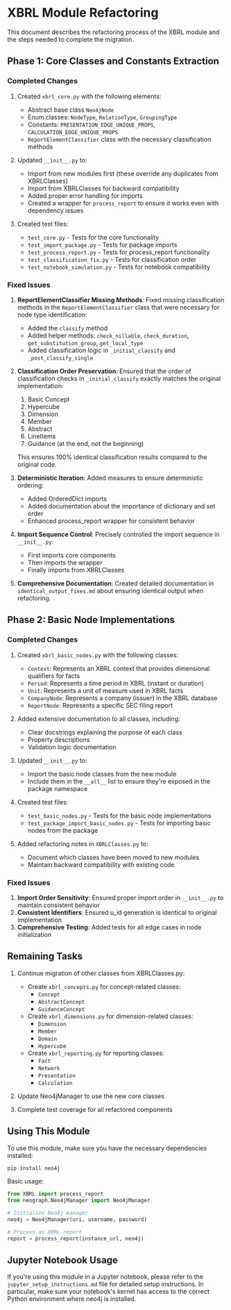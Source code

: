 # XBRL Module Refactoring

This document describes the refactoring process of the XBRL module and the steps needed to complete the migration.

## Phase 1: Core Classes and Constants Extraction

### Completed Changes
1. Created `xbrl_core.py` with the following elements:
   - Abstract base class `Neo4jNode`
   - Enum classes: `NodeType`, `RelationType`, `GroupingType`
   - Constants: `PRESENTATION_EDGE_UNIQUE_PROPS`, `CALCULATION_EDGE_UNIQUE_PROPS`
   - `ReportElementClassifier` class with the necessary classification methods

2. Updated `__init__.py` to:
   - Import from new modules first (these override any duplicates from XBRLClasses)
   - Import from XBRLClasses for backward compatibility
   - Added proper error handling for imports
   - Created a wrapper for `process_report` to ensure it works even with dependency issues

3. Created test files:
   - `test_core.py` - Tests for the core functionality
   - `test_import_package.py` - Tests for package imports
   - `test_process_report.py` - Tests for process_report functionality
   - `test_classification_fix.py` - Tests for classification order
   - `test_notebook_simulation.py` - Tests for notebook compatibility

### Fixed Issues
1. **ReportElementClassifier Missing Methods**: Fixed missing classification methods in the `ReportElementClassifier` class that were necessary for node type identification:
   - Added the `classify` method
   - Added helper methods: `check_nillable`, `check_duration`, `get_substitution_group`, `get_local_type`
   - Added classification logic in `_initial_classify` and `_post_classify_single`

2. **Classification Order Preservation**: Ensured that the order of classification checks in `_initial_classify` exactly matches the original implementation:
   1. Basic Concept
   2. Hypercube
   3. Dimension
   4. Member
   5. Abstract
   6. LineItems
   7. Guidance (at the end, not the beginning)
   
   This ensures 100% identical classification results compared to the original code.

3. **Deterministic Iteration**: Added measures to ensure deterministic ordering:
   - Added OrderedDict imports
   - Added documentation about the importance of dictionary and set order
   - Enhanced process_report wrapper for consistent behavior

4. **Import Sequence Control**: Precisely controlled the import sequence in `__init__.py`:
   - First imports core components
   - Then imports the wrapper
   - Finally imports from XBRLClasses

5. **Comprehensive Documentation**: Created detailed documentation in `identical_output_fixes.md` about ensuring identical output when refactoring.

## Phase 2: Basic Node Implementations

### Completed Changes
1. Created `xbrl_basic_nodes.py` with the following classes:
   - `Context`: Represents an XBRL context that provides dimensional qualifiers for facts
   - `Period`: Represents a time period in XBRL (instant or duration)
   - `Unit`: Represents a unit of measure used in XBRL facts
   - `CompanyNode`: Represents a company (issuer) in the XBRL database
   - `ReportNode`: Represents a specific SEC filing report

2. Added extensive documentation to all classes, including:
   - Clear docstrings explaining the purpose of each class
   - Property descriptions
   - Validation logic documentation

3. Updated `__init__.py` to:
   - Import the basic node classes from the new module
   - Include them in the `__all__` list to ensure they're exposed in the package namespace

4. Created test files:
   - `test_basic_nodes.py` - Tests for the basic node implementations
   - `test_package_import_basic_nodes.py` - Tests for importing basic nodes from the package

5. Added refactoring notes in `XBRLClasses.py` to:
   - Document which classes have been moved to new modules
   - Maintain backward compatibility with existing code

### Fixed Issues
1. **Import Order Sensitivity**: Ensured proper import order in `__init__.py` to maintain consistent behavior
2. **Consistent Identifiers**: Ensured u_id generation is identical to original implementation
3. **Comprehensive Testing**: Added tests for all edge cases in node initialization

## Remaining Tasks

1. Continue migration of other classes from XBRLClasses.py:
   - Create `xbrl_concepts.py` for concept-related classes:
     - `Concept`
     - `AbstractConcept`
     - `GuidanceConcept`
   - Create `xbrl_dimensions.py` for dimension-related classes:
     - `Dimension`
     - `Member`
     - `Domain`
     - `Hypercube`
   - Create `xbrl_reporting.py` for reporting classes:
     - `Fact`
     - `Network`
     - `Presentation`
     - `Calculation`

2. Update Neo4jManager to use the new core classes

3. Complete test coverage for all refactored components

## Using This Module

To use this module, make sure you have the necessary dependencies installed:

```bash
pip install neo4j
```

Basic usage:
```python
from XBRL import process_report
from neograph.Neo4jManager import Neo4jManager

# Initialize Neo4j manager
neo4j = Neo4jManager(uri, username, password)

# Process an XBRL report
report = process_report(instance_url, neo4j)
```

## Jupyter Notebook Usage

If you're using this module in a Jupyter notebook, please refer to the `jupyter_setup_instructions.md` file for detailed setup instructions. In particular, make sure your notebook's kernel has access to the correct Python environment where neo4j is installed. 